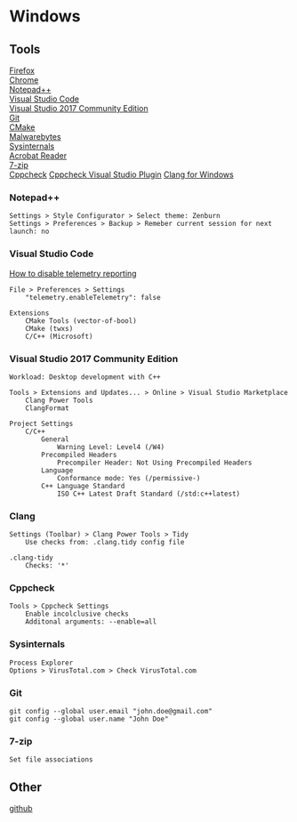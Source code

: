 
# Windows

## Tools

[Firefox](https://www.mozilla.org/en-US/firefox/new)  
[Chrome](https://www.google.com/chrome)  
[Notepad++](https://notepad-plus-plus.org)  
[Visual Studio Code](https://code.visualstudio.com)  
[Visual Studio 2017 Community Edition](https://visualstudio.microsoft.com)  
[Git](https://git-scm.com)  
[CMake](https://cmake.org)  
[Malwarebytes](https://www.malwarebytes.com)  
[Sysinternals](https://docs.microsoft.com/en-us/sysinternals)  
[Acrobat Reader](https://get.adobe.com/reader)  
[7-zip](https://www.7-zip.org)  
[Cppcheck](http://cppcheck.sourceforge.net/)
[Cppcheck Visual Studio Plugin](https://github.com/VioletGiraffe/cppcheck-vs-addin)
[Clang for Windows](https://clang.llvm.org/)	

### Notepad++
		
	Settings > Style Configurator > Select theme: Zenburn
	Settings > Preferences > Backup > Remeber current session for next launch: no

### Visual Studio Code

[How to disable telemetry reporting](https://code.visualstudio.com/docs/supporting/faq#_how-to-disable-telemetry-reporting)
	
	File > Preferences > Settings
		"telemetry.enableTelemetry": false
		
	Extensions
		CMake Tools (vector-of-bool)
		CMake (twxs)
		C/C++ (Microsoft)
		
### Visual Studio 2017 Community Edition

	Workload: Desktop development with C++

	Tools > Extensions and Updates... > Online > Visual Studio Marketplace
		Clang Power Tools
		ClangFormat

	Project Settings
		C/C++
			General
				Warning Level: Level4 (/W4)
			Precompiled Headers
				Precompiler Header: Not Using Precompiled Headers
			Language
				Conformance mode: Yes (/permissive-)
			C++ Language Standard
				ISO C++ Latest Draft Standard (/std:c++latest)
	
### Clang

	Settings (Toolbar) > Clang Power Tools > Tidy
		Use checks from: .clang.tidy config file

	.clang-tidy	
		Checks: '*'
		
### Cppcheck

	Tools > Cppcheck Settings
		Enable incolclusive checks
		Additonal arguments: --enable=all
		
### Sysinternals
		
	Process Explorer
	Options > VirusTotal.com > Check VirusTotal.com

### Git

	git config --global user.email "john.doe@gmail.com"
	git config --global user.name "John Doe"

### 7-zip

	Set file associations
	
## Other 

[github](https://github.com)